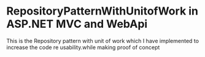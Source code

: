 # RepositoryPatternWithUnitofWork in ASP.NET MVC and WebApi
This is the Repository pattern with unit of work which I have implemented to increase the code re usability.while making proof of concept
